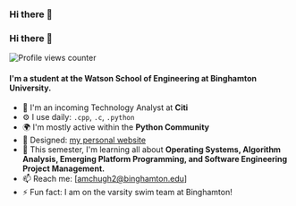 ### Hi there 👋

<!--
**amchugh2/amchugh2** is a ✨ _special_ ✨ repository because its `README.md` (this file) appears on your GitHub profile.

Here are some ideas to get you started:

- 🔭 I’m currently working on ...
- 🌱 I’m currently learning ...
- 👯 I’m looking to collaborate on ...
- 🤔 I’m looking for help with ...
- 💬 Ask me about ...
- 📫 How to reach me: ...
- 😄 Pronouns: ...
- ⚡ Fun fact: ...
-->

### Hi there 👋

![Profile views counter](https://amchugh2.dev/github-profile-view-counter.svg)

#### I'm a student at the Watson School of Engineering at Binghamton University.

- 🏢 I'm an incoming Technology Analyst at **Citi**
- ⚙️ I use daily: `.cpp`, `.c`, `.python`
- 🌍 I'm mostly active within the **Python Community**
- 💅 Designed: [my personal website](https://amchugh2.github.io/)
- 🌱 This semester, I'm learning all about **Operating Systems, Algorithm Analysis, Emerging Platform Programming, and Software Engineering Project Management.**
- 📫 Reach me: [amchugh2@binghamton.edu]
- ⚡️ Fun fact: I am on the varsity swim team at Binghamton!
